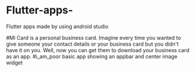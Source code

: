 # Flutter-apps-
 Flutter apps made by using android studio 

#Mi Card is a personal business card. Imagine every time you wanted to give someone your contact details or your business card but you didn't have it on you. Well, now you can get them to download your business card as an app.
#i_am_poor basic app showing an appbar and center image widget
